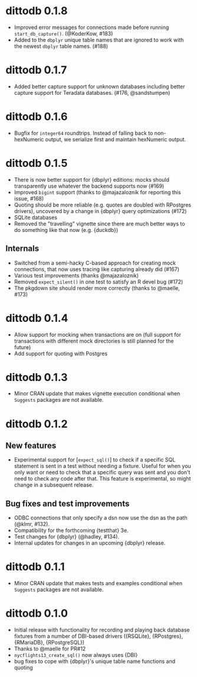 # dittodb 0.1.8
* Improved error messages for connections made before running `start_db_capture()`. (@KoderKow, #183)
* Added to the `dbplyr` unique table names that are ignored to work with the newest `dbplyr` table names. (#188)

# dittodb 0.1.7
* Added better capture support for unknown databases including better capture support for Teradata databases. (#176, @sandstumpen)

# dittodb 0.1.6
* Bugfix for `integer64` roundtrips. Instead of falling back to non-hexNumeric output, we serialize first and maintain hexNumeric output.

# dittodb 0.1.5
* There is now better support for {dbplyr} editions: mocks should transparently use whatever the backend supports now (#169)
* Improved `bigint` support (thanks to @majazaloznik for reporting this issue, #168)
* Quoting should be more reliable (e.g. quotes are doubled with RPostgres drivers), uncovered by a change in {dbplyr} query optimizations (#172)
* SQLite databases
* Removed the "travelling" vignette since there are much better ways to do something like that now (e.g. {duckdb})

## Internals
* Switched from a semi-hacky C-based approach for creating mock connections, that now uses tracing like capturing already did (#167)
* Various test improvements (thanks @majazaloznik)
* Removed `expect_silent()` in one test to satisfy an R devel bug (#172)
* The pkgdown site should render more correctly (thanks to @maelle, #173)

# dittodb 0.1.4
* Allow support for mocking when transactions are on (full support for transactions with different mock directories is still planned for the future)
* Add support for quoting with Postgres

# dittodb 0.1.3
* Minor CRAN update that makes vignette execution conditional when `Suggests` packages are not available.

# dittodb 0.1.2
## New features
* Experimental support for [`expect_sql()`] to check if a specific SQL statement is sent in a test without needing a fixture. Useful for when you only want or need to check that a specific query was sent and you don't need to check any code after that. This feature is experimental, so might change in a subsequent release. 

## Bug fixes and test improvements 
* ODBC connections that only specify a dsn now use the dsn as the path (@klmr, #132). 
* Compatibility for the forthcoming {testthat} 3e.
* Test changes for {dbplyr} (@hadley, #134).
* Internal updates for changes in an upcoming {dbplyr} release.

# dittodb 0.1.1
* Minor CRAN update that makes tests and examples conditional when `Suggests` packages are not available.

# dittodb 0.1.0 
* Initial release with functionality for recording and playing back database fixtures from a number of DBI-based drivers ({RSQLite}, {RPostgres}, {RMariaDB}, {RPostgreSQL})
* Thanks to @maelle for PR#12
* `nycflights13_create_sql()` now always uses {DBI}
* bug fixes to cope with {dbplyr}'s unique table name functions and quoting
